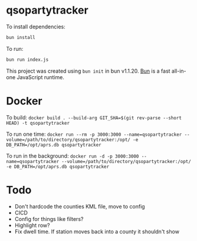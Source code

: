 # qsopartytracker

To install dependencies:

```bash
bun install
```

To run:

```bash
bun run index.js
```

This project was created using `bun init` in bun v1.1.20. [Bun](https://bun.sh) is a fast all-in-one JavaScript runtime.


# Docker

To build: 
```docker build . --build-arg GIT_SHA=$(git rev-parse --short HEAD) -t qsopartytracker```

To run one time:
```docker run --rm -p 3000:3000 --name=qsopartytracker --volume=/path/to/directory/qsopartytracker:/opt/ -e DB_PATH=/opt/aprs.db qsopartytracker```

To run in the background:
```docker run -d -p 3000:3000 --name=qsopartytracker --volume=/path/to/directory/qsopartytracker:/opt/ -e DB_PATH=/opt/aprs.db qsopartytracker```

# Todo
* Don't hardcode the counties KML file, move to config
* CICD
* Config for things like filters?
* Highlight row?
* Fix dwell time. If station moves back into a county it shouldn't show
